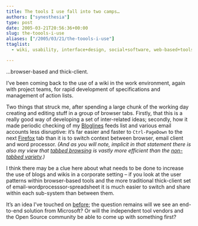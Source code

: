 ```yaml
---
title: The tools I use fall into two camps…
authors: ["synesthesia"]
type: post
date: 2005-03-21T20:56:36+00:00
slug: the-toools-i-use 
aliases: ["/2005/03/21/the-toools-i-use"]
ttaglist:
  - wiki, usability, interface+design, social+software, web-based+tools

---
```

&#8230;browser-based and thick-client.

I&#8217;ve been coming back to the use of a wiki in the work environment, again with project teams, for rapid development of specifications and management of action lists.

Two things that struck me, after spending a large chunk of the working day creating and editing stuff in a group of browser tabs. Firstly, that this is a really good way of developing a set of inter-related ideas; secondly, how it made periodic checking of my [Bloglines][1] feeds list and various email accounts less disruptive: it&#8217;s far easier and faster to `Ctrl-PageDown` to the next [Firefox][2] tab than it is to switch context between browser, email client and word processor. _(And as you will note, implicit in that statement there is also my view that [tabbed browsing][3] is vastly more efficient than the [non-tabbed variety][4].)_

I think there may be a clue here about what needs to be done to increase the use of blogs and wikis in a corporate setting &#8211; if you look at the user patterns within browser-based tools and the more traditional thick-client set of email-wordprocesssor-spreadsheet it is much easier to switch and share within each sub-system than between them.

It&#8217;s an idea I&#8217;ve touched on [before][5]; the question remains will we see an end-to-end solution from Microsoft? Or will the independent tool vendors and the Open Source community be able to come up with something first?

 [1]: https://www.bloglines.com/public/synesthesia
 [2]: https://www.mozilla.org/products/firefox/
 [3]: https://www.mozilla.org/products/firefox/tabbed-browsing.html
 [4]: https://www.microsoft.com/windows/ie/default.mspx
 [5]: https://www.synesthesia.co.uk/wiki/IntraBliki.UsersCanKeepTheirExistingTools